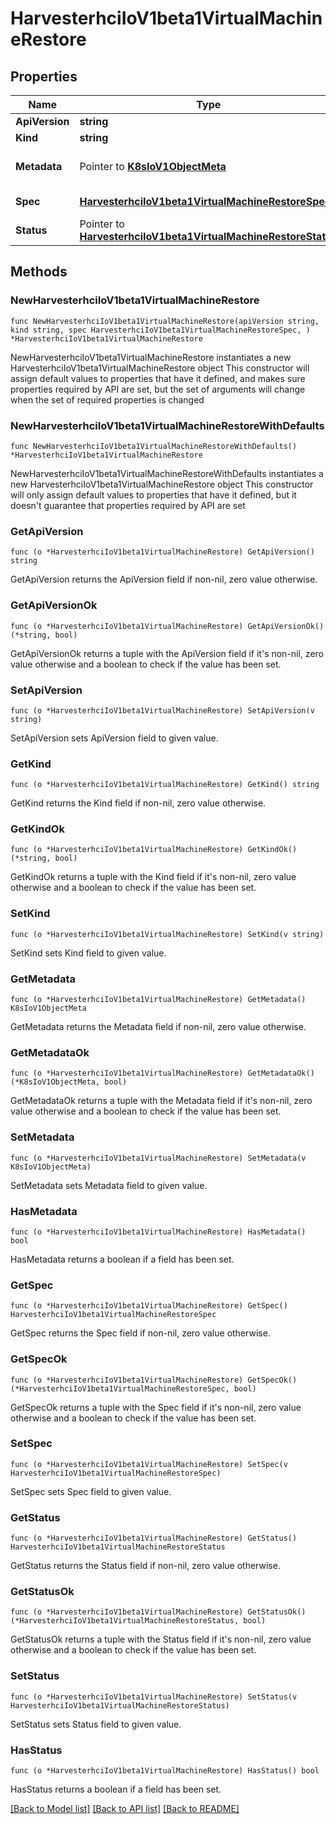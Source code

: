 # HarvesterhciIoV1beta1VirtualMachineRestore

## Properties

Name | Type | Description | Notes
------------ | ------------- | ------------- | -------------
**ApiVersion** | **string** |  | 
**Kind** | **string** |  | 
**Metadata** | Pointer to [**K8sIoV1ObjectMeta**](K8sIoV1ObjectMeta.md) |  | [optional] [default to {}]
**Spec** | [**HarvesterhciIoV1beta1VirtualMachineRestoreSpec**](HarvesterhciIoV1beta1VirtualMachineRestoreSpec.md) |  | [default to {}]
**Status** | Pointer to [**HarvesterhciIoV1beta1VirtualMachineRestoreStatus**](HarvesterhciIoV1beta1VirtualMachineRestoreStatus.md) |  | [optional] 

## Methods

### NewHarvesterhciIoV1beta1VirtualMachineRestore

`func NewHarvesterhciIoV1beta1VirtualMachineRestore(apiVersion string, kind string, spec HarvesterhciIoV1beta1VirtualMachineRestoreSpec, ) *HarvesterhciIoV1beta1VirtualMachineRestore`

NewHarvesterhciIoV1beta1VirtualMachineRestore instantiates a new HarvesterhciIoV1beta1VirtualMachineRestore object
This constructor will assign default values to properties that have it defined,
and makes sure properties required by API are set, but the set of arguments
will change when the set of required properties is changed

### NewHarvesterhciIoV1beta1VirtualMachineRestoreWithDefaults

`func NewHarvesterhciIoV1beta1VirtualMachineRestoreWithDefaults() *HarvesterhciIoV1beta1VirtualMachineRestore`

NewHarvesterhciIoV1beta1VirtualMachineRestoreWithDefaults instantiates a new HarvesterhciIoV1beta1VirtualMachineRestore object
This constructor will only assign default values to properties that have it defined,
but it doesn't guarantee that properties required by API are set

### GetApiVersion

`func (o *HarvesterhciIoV1beta1VirtualMachineRestore) GetApiVersion() string`

GetApiVersion returns the ApiVersion field if non-nil, zero value otherwise.

### GetApiVersionOk

`func (o *HarvesterhciIoV1beta1VirtualMachineRestore) GetApiVersionOk() (*string, bool)`

GetApiVersionOk returns a tuple with the ApiVersion field if it's non-nil, zero value otherwise
and a boolean to check if the value has been set.

### SetApiVersion

`func (o *HarvesterhciIoV1beta1VirtualMachineRestore) SetApiVersion(v string)`

SetApiVersion sets ApiVersion field to given value.


### GetKind

`func (o *HarvesterhciIoV1beta1VirtualMachineRestore) GetKind() string`

GetKind returns the Kind field if non-nil, zero value otherwise.

### GetKindOk

`func (o *HarvesterhciIoV1beta1VirtualMachineRestore) GetKindOk() (*string, bool)`

GetKindOk returns a tuple with the Kind field if it's non-nil, zero value otherwise
and a boolean to check if the value has been set.

### SetKind

`func (o *HarvesterhciIoV1beta1VirtualMachineRestore) SetKind(v string)`

SetKind sets Kind field to given value.


### GetMetadata

`func (o *HarvesterhciIoV1beta1VirtualMachineRestore) GetMetadata() K8sIoV1ObjectMeta`

GetMetadata returns the Metadata field if non-nil, zero value otherwise.

### GetMetadataOk

`func (o *HarvesterhciIoV1beta1VirtualMachineRestore) GetMetadataOk() (*K8sIoV1ObjectMeta, bool)`

GetMetadataOk returns a tuple with the Metadata field if it's non-nil, zero value otherwise
and a boolean to check if the value has been set.

### SetMetadata

`func (o *HarvesterhciIoV1beta1VirtualMachineRestore) SetMetadata(v K8sIoV1ObjectMeta)`

SetMetadata sets Metadata field to given value.

### HasMetadata

`func (o *HarvesterhciIoV1beta1VirtualMachineRestore) HasMetadata() bool`

HasMetadata returns a boolean if a field has been set.

### GetSpec

`func (o *HarvesterhciIoV1beta1VirtualMachineRestore) GetSpec() HarvesterhciIoV1beta1VirtualMachineRestoreSpec`

GetSpec returns the Spec field if non-nil, zero value otherwise.

### GetSpecOk

`func (o *HarvesterhciIoV1beta1VirtualMachineRestore) GetSpecOk() (*HarvesterhciIoV1beta1VirtualMachineRestoreSpec, bool)`

GetSpecOk returns a tuple with the Spec field if it's non-nil, zero value otherwise
and a boolean to check if the value has been set.

### SetSpec

`func (o *HarvesterhciIoV1beta1VirtualMachineRestore) SetSpec(v HarvesterhciIoV1beta1VirtualMachineRestoreSpec)`

SetSpec sets Spec field to given value.


### GetStatus

`func (o *HarvesterhciIoV1beta1VirtualMachineRestore) GetStatus() HarvesterhciIoV1beta1VirtualMachineRestoreStatus`

GetStatus returns the Status field if non-nil, zero value otherwise.

### GetStatusOk

`func (o *HarvesterhciIoV1beta1VirtualMachineRestore) GetStatusOk() (*HarvesterhciIoV1beta1VirtualMachineRestoreStatus, bool)`

GetStatusOk returns a tuple with the Status field if it's non-nil, zero value otherwise
and a boolean to check if the value has been set.

### SetStatus

`func (o *HarvesterhciIoV1beta1VirtualMachineRestore) SetStatus(v HarvesterhciIoV1beta1VirtualMachineRestoreStatus)`

SetStatus sets Status field to given value.

### HasStatus

`func (o *HarvesterhciIoV1beta1VirtualMachineRestore) HasStatus() bool`

HasStatus returns a boolean if a field has been set.


[[Back to Model list]](../README.md#documentation-for-models) [[Back to API list]](../README.md#documentation-for-api-endpoints) [[Back to README]](../README.md)


